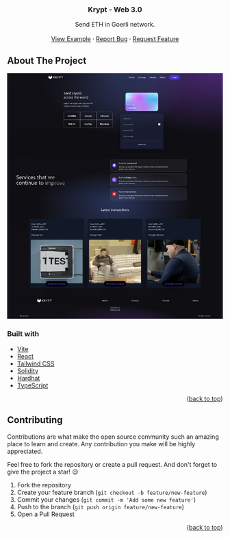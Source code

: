 <div id="top"></div>

<div align="center">
  <h3 align="center">Krypt - Web 3.0</h3>
  <p align="center">
    Send ETH in Goerli network.
    <br />
    <br />
    <a href="#">View Example</a>
    ·
    <a href="https://github.com/alvinscheibe/krypt/issues">Report Bug</a>
    ·
    <a href="https://github.com/alvinscheibe/krypt/issues">Request Feature</a>
  </p>
</div>

## About The Project

![Sreenshot of Krypt](https://github.com/alvinscheibe/krypt/blob/main/client/images/screenshot-krypt.png)

### Built with

* [Vite](https://vitejs.dev/)
* [React](https://reactjs.org/)
* [Tailwind CSS](https://tailwindcss.com/)
* [Solidity](https://soliditylang.org/)
* [Hardhat](https://hardhat.org/)
* [TypeScript](https://www.typescriptlang.org/)

<p align="right">(<a href="#top">back to top</a>)</p>

## Contributing

Contributions are what make the open source community such an amazing place to learn and create. Any contribution you make will be highly appreciated.

Feel free to fork the repository or create a pull request. And don't forget to give the project a star! 😉

1. Fork the repository
2. Create your feature branch (`git checkout -b feature/new-feature`)
3. Commit your changes (`git commit -m 'Add some new feature'`)
4. Push to the branch (`git push origin feature/new-feature`)
5. Open a Pull Request

<p align="right">(<a href="#top">back to top</a>)</p>
